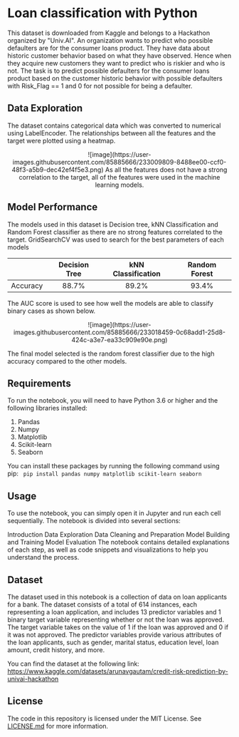 # Loan classification with Python

This dataset is downloaded from Kaggle and belongs to a Hackathon organized by "Univ.AI". An organization wants to predict who possible defaulters are for the consumer loans product. They have data about historic customer behavior based on what they have observed. Hence when they acquire new customers they want to predict who is riskier and who is not. The task is to predict possible defaulters for the consumer loans product based on the customer historic behavior with possible defaulters with Risk_Flag == 1 and 0 for not possible for being a defaulter.

## Data Exploration
The dataset contains categorical data which was converted to numerical using LabelEncoder. The relationships between all the features and the target were plotted using a heatmap.
<p align="center">
![image](https://user-images.githubusercontent.com/85885666/233009809-8488ee00-ccf0-48f3-a5b9-dec42ef4f5e3.png)
As all the features does not have a strong correlation to the target, all of the features were used in the machine learning models.
</p>

## Model Performance
The models used in this dataset is Decision tree, kNN Classification and Random Forest classifier as there are no strong features correlated to the target.
GridSearchCV was used to search for the best parameters of each models 

|                | Decision Tree | kNN Classification | Random Forest | 
|:--------------:|:-------------------:|:------------------:|:----------:|
|    Accuracy    |         88.7%         |         89.2%        |     93.4%    |

The AUC score is used to see how well the models are able to classify binary cases as shown below.
<p align="center">
![image](https://user-images.githubusercontent.com/85885666/233018459-0c68add1-25d8-424c-a3e7-ea33c909e90e.png)
</p>
The final model selected is the random forest classifier due to the high accuracy compared to the other models.


## Requirements
To run the notebook, you will need to have Python 3.6 or higher and the following libraries installed:

<ol>
  <li>Pandas</li>
  <li>Numpy</li>
  <li>Matplotlib</li>
  <li>Scikit-learn</li>
  <li>Seaborn</li>
</ol>

You can install these packages by running the following command using pip:
<code>
pip install pandas numpy matplotlib scikit-learn seaborn
</code>

## Usage
To use the notebook, you can simply open it in Jupyter and run each cell sequentially. The notebook is divided into several sections:

Introduction
Data Exploration
Data Cleaning and Preparation
Model Building and Training
Model Evaluation
The notebook contains detailed explanations of each step, as well as code snippets and visualizations to help you understand the process.

## Dataset
The dataset used in this notebook is a collection of data on loan applicants for a bank. The dataset consists of a total of 614 instances, each representing a loan application, and includes 13 predictor variables and 1 binary target variable representing whether or not the loan was approved. The target variable takes on the value of 1 if the loan was approved and 0 if it was not approved. The predictor variables provide various attributes of the loan applicants, such as gender, marital status, education level, loan amount, credit history, and more.

You can find the dataset at the following link: https://www.kaggle.com/datasets/arunavgautam/credit-risk-prediction-by-univai-hackathon

## License
The code in this repository is licensed under the MIT License. See [LICENSE.md](LICENSE.md) for more information.
